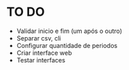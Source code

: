# TO DO
- Validar inicio e fim (um após o outro)
- Separar csv, cli
- Configurar quantidade de periodos
- Criar interface web
- Testar interfaces